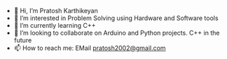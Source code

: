 - 👋 Hi, I’m Pratosh Karthikeyan
- 👀 I’m interested in Problem Solving using Hardware and Software tools
- 🌱 I’m currently learning C++
- 💞️ I’m looking to collaborate on Arduino and Python projects. C++ in the future
- 📫 How to reach me: EMail pratosh2002@gmail.com

<!---
pratox1112/pratox1112 is a ✨ special ✨ repository because its `README.md` (this file) appears on your GitHub profile.
You can click the Preview link to take a look at your changes.
--->
